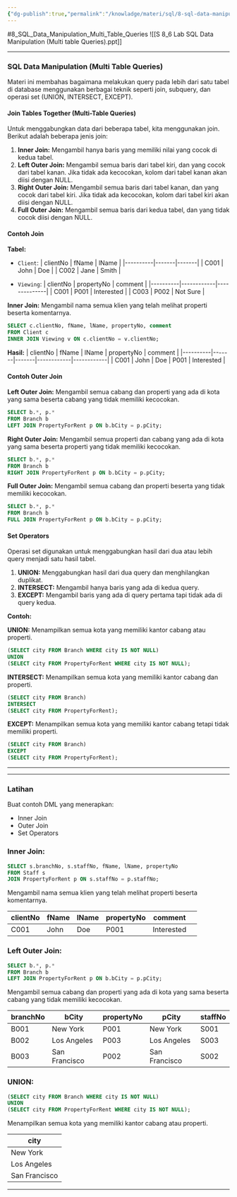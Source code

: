 ```yaml
---
{"dg-publish":true,"permalink":"/knowladge/materi/sql/8-sql-data-manipulation-multi-table-queries/","dgPassFrontmatter":true,"noteIcon":""}
---
```


#8_SQL_Data_Manipulation_Multi_Table_Queries
![[S 8_6 Lab SQL Data Manipulation (Multi table Queries).ppt]]

---
### SQL Data Manipulation (Multi Table Queries)

Materi ini membahas bagaimana melakukan query pada lebih dari satu tabel di database menggunakan berbagai teknik seperti join, subquery, dan operasi set (UNION, INTERSECT, EXCEPT).

#### Join Tables Together (Multi-Table Queries)
Untuk menggabungkan data dari beberapa tabel, kita menggunakan join. Berikut adalah beberapa jenis join:

1. **Inner Join:** Mengambil hanya baris yang memiliki nilai yang cocok di kedua tabel.
2. **Left Outer Join:** Mengambil semua baris dari tabel kiri, dan yang cocok dari tabel kanan. Jika tidak ada kecocokan, kolom dari tabel kanan akan diisi dengan NULL.
3. **Right Outer Join:** Mengambil semua baris dari tabel kanan, dan yang cocok dari tabel kiri. Jika tidak ada kecocokan, kolom dari tabel kiri akan diisi dengan NULL.
4. **Full Outer Join:** Mengambil semua baris dari kedua tabel, dan yang tidak cocok diisi dengan NULL.

#### Contoh Join
**Tabel:**

- `Client`:
  | clientNo | fName | lName |
  |----------|-------|-------|
  | C001     | John  | Doe   |
  | C002     | Jane  | Smith |

- `Viewing`:
  | clientNo | propertyNo | comment      |
  |----------|------------|--------------|
  | C001     | P001       | Interested   |
  | C003     | P002       | Not Sure     |

**Inner Join:**
Mengambil nama semua klien yang telah melihat properti beserta komentarnya.

```sql
SELECT c.clientNo, fName, lName, propertyNo, comment
FROM Client c
INNER JOIN Viewing v ON c.clientNo = v.clientNo;
```

**Hasil:**
| clientNo | fName | lName | propertyNo | comment    |
|----------|-------|-------|------------|------------|
| C001     | John  | Doe   | P001       | Interested |

#### Contoh Outer Join
**Left Outer Join:**
Mengambil semua cabang dan properti yang ada di kota yang sama beserta cabang yang tidak memiliki kecocokan.

```sql
SELECT b.*, p.*
FROM Branch b
LEFT JOIN PropertyForRent p ON b.bCity = p.pCity;
```

**Right Outer Join:**
Mengambil semua properti dan cabang yang ada di kota yang sama beserta properti yang tidak memiliki kecocokan.

```sql
SELECT b.*, p.*
FROM Branch b
RIGHT JOIN PropertyForRent p ON b.bCity = p.pCity;
```

**Full Outer Join:**
Mengambil semua cabang dan properti beserta yang tidak memiliki kecocokan.

```sql
SELECT b.*, p.*
FROM Branch b
FULL JOIN PropertyForRent p ON b.bCity = p.pCity;
```

#### Set Operators
Operasi set digunakan untuk menggabungkan hasil dari dua atau lebih query menjadi satu hasil tabel.

1. **UNION:** Menggabungkan hasil dari dua query dan menghilangkan duplikat.
2. **INTERSECT:** Mengambil hanya baris yang ada di kedua query.
3. **EXCEPT:** Mengambil baris yang ada di query pertama tapi tidak ada di query kedua.

**Contoh:**

**UNION:**
Menampilkan semua kota yang memiliki kantor cabang atau properti.

```sql
(SELECT city FROM Branch WHERE city IS NOT NULL)
UNION
(SELECT city FROM PropertyForRent WHERE city IS NOT NULL);
```

**INTERSECT:**
Menampilkan semua kota yang memiliki kantor cabang dan properti.

```sql
(SELECT city FROM Branch)
INTERSECT
(SELECT city FROM PropertyForRent);
```

**EXCEPT:**
Menampilkan semua kota yang memiliki kantor cabang tetapi tidak memiliki properti.

```sql
(SELECT city FROM Branch)
EXCEPT
(SELECT city FROM PropertyForRent);
```
---
---
### Latihan
Buat contoh DML yang menerapkan:
- Inner Join
- Outer Join
- Set Operators

### **Inner Join:**

```sql
SELECT s.branchNo, s.staffNo, fName, lName, propertyNo
FROM Staff s
JOIN PropertyForRent p ON s.staffNo = p.staffNo;
```
 
Mengambil nama semua klien yang telah melihat properti beserta komentarnya.

| clientNo | fName | lName | propertyNo | comment    |     |
| -------- | ----- | ----- | ---------- | ---------- | --- |
| C001     | John  | Doe   | P001       | Interested |     |

### **Left Outer Join:**

```sql
SELECT b.*, p.*
FROM Branch b
LEFT JOIN PropertyForRent p ON b.bCity = p.pCity;
```
Mengambil semua cabang dan properti yang ada di kota yang sama beserta cabang yang tidak memiliki kecocokan.

| branchNo | bCity         | propertyNo | pCity         | staffNo |
|----------|---------------|------------|---------------|---------|
| B001     | New York      | P001       | New York      | S001    |
| B002     | Los Angeles   | P003       | Los Angeles   | S003    |
| B003     | San Francisco | P002       | San Francisco | S002    |

### **UNION:**

```sql
(SELECT city FROM Branch WHERE city IS NOT NULL)
UNION
(SELECT city FROM PropertyForRent WHERE city IS NOT NULL);
```
Menampilkan semua kota yang memiliki kantor cabang atau properti.

| city          |
|---------------|
| New York      |
| Los Angeles   |
| San Francisco |

---

